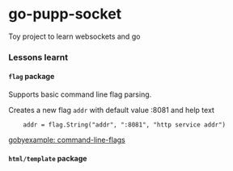 
# go-pupp-socket
Toy project to learn websockets and go


### Lessons learnt
#### `flag` package
Supports basic command line flag parsing. 

Creates a new flag `addr` with default value :8081 and help text
```
    addr = flag.String("addr", ":8081", "http service addr")
```

[gobyexample: command-line-flags](https://gobyexample.com/command-line-flags)

#### `html/template` package
